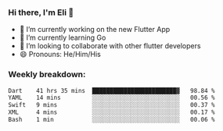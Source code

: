 ### Hi there, I'm Eli 👋
- 🔭 I’m currently working on the new Flutter App
- 🌱 I’m currently learning Go
- 🦄 I’m looking to collaborate with other flutter developers
- 😄 Pronouns: He/Him/His

### Weekly breakdown:
<!--START_SECTION:waka-->

```txt
Dart    41 hrs 35 mins  ████████████████████████▓   98.84 %
YAML    14 mins         ░░░░░░░░░░░░░░░░░░░░░░░░░   00.56 %
Swift   9 mins          ░░░░░░░░░░░░░░░░░░░░░░░░░   00.37 %
XML     4 mins          ░░░░░░░░░░░░░░░░░░░░░░░░░   00.17 %
Bash    1 min           ░░░░░░░░░░░░░░░░░░░░░░░░░   00.06 %
```

<!--END_SECTION:waka-->
